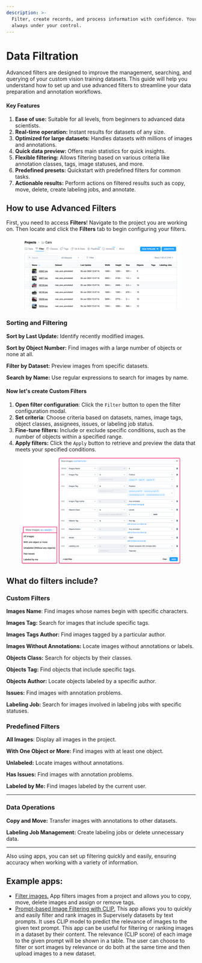 ```yaml
---
description: >-
  Filter, create records, and process information with confidence. Your data is
  always under your control.
---
```


# Data Filtration

Advanced filters are designed to improve the management, searching, and querying of your custom vision training datasets. This guide will help you understand how to set up and use advanced filters to streamline your data preparation and annotation workflows.

#### Key Features

1. **Ease of use:** Suitable for all levels, from beginners to advanced data scientists.
2. **Real-time operation:** Instant results for datasets of any size.
3. **Optimized for large datasets:** Handles datasets with millions of images and annotations.
4. **Quick data preview:** Offers main statistics for quick insights.
5. **Flexible filtering:** Allows filtering based on various criteria like annotation classes, tags, image statuses, and more.
6. **Predefined presets:** Quickstart with predefined filters for common tasks.
7. **Actionable results:** Perform actions on filtered results such as copy, move, delete, create labeling jobs, and annotate.

## How to use Advanced Filters

First, you need to access **Filters**! Navigate to the project you are working on. Then locate and click the **Filters** tab to begin configuring your filters.

<figure><img src="../../.gitbook/assets/filters.png" alt=""><figcaption></figcaption></figure>

### Sorting and Filtering

**Sort by Last Update:** Identify recently modified images.

**Sort by Object Number:** Find images with a large number of objects or none at all.

**Filter by Dataset:** Preview images from specific datasets.

**Search by Name:** Use regular expressions to search for images by name.

#### Now let's create Custom Filters

1. **Open filter configuration**: Click the `Filter` button to open the filter configuration modal.
2. **Set criteria**: Choose criteria based on datasets, names, image tags, object classes, assignees, issues, or labeling job status.
3. **Fine-tune filters:** Include or exclude specific conditions, such as the number of objects within a specified range.
4. **Apply filters:** Click the `Apply` button to retrieve and preview the data that meets your specified conditions.

<figure><img src="../../.gitbook/assets/custom-filters.png" alt=""><figcaption></figcaption></figure>

## What do filters include?

### Custom Filters

**Images Name**: Find images whose names begin with specific characters.

**Images Tag:** Search for images that include specific tags.

**Images Tags Author:** Find images tagged by a particular author.

**Images Without Annotations:** Locate images without annotations or labels.

**Objects Class:** Search for objects by their classes.

**Objects Tag:** Find objects that include specific tags.

**Objects Author:** Locate objects labeled by a specific author.

**Issues:** Find images with annotation problems.

**Labeling Job:** Search for images involved in labeling jobs with specific statuses.

### Predefined Filters

**All Images**: Display all images in the project.

**With One Object or More:** Find images with at least one object.

**Unlabeled:** Locate images without annotations.

**Has Issues:** Find images with annotation problems.

**Labeled by Me:** Find images labeled by the current user.

***

### Data Operations

**Copy and Move:** Transfer images with annotations to other datasets.

**Labeling Job Management:** Create labeling jobs or delete unnecessary data.

***

Also using apps, you can set up filtering quickly and easily, ensuring accuracy when working with a variety of information.

## Example apps:

* [Filter images.](https://app.supervisely.com/ecosystem/apps/filter-images?id=187) App filters images from a project and allows you to copy, move, delete images and assign or remove tags.
* [Prompt-based Image Filtering with CLIP.](https://app.supervisely.com/ecosystem/apps/prompt-based-image-filtering?id=249) This app allows you to quickly and easily filter and rank images in Supervisely datasets by text prompts. It uses CLIP model to predict the relevance of images to the given text prompt. This app can be useful for filtering or ranking images in a dataset by their content. The relevance (CLIP score) of each image to the given prompt will be shown in a table. The user can choose to filter or sort images by relevance or do both at the same time and then upload images to a new dataset.&#x20;
